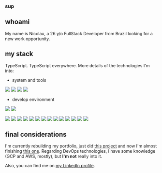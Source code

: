 ### sup

## whoami
My name is Nicolau, a 26 y/o FullStack Developer from Brazil looking for a new work opportunity.

## my stack
TypeScript. TypeScript everywhere. 
More details of the technologies I'm into:

* system and tools
 
![](https://img.shields.io/badge/OS-Manjaro-informational?style=plastic&logo=arch-linux&logoColor=white&color=2bbc8a)
![](https://img.shields.io/badge/Editor-VSCodium-informational?style=plastic&logo=visual-studio-code&logoColor=white&color=2bbc8a)
![](https://img.shields.io/badge/Tools-Docker-informational?style=plastic&logo=docker&logoColor=white&color=2bbc8a)
![](https://img.shields.io/badge/Tools-Docker_Compose-informational?style=plastic&logo=docker&logoColor=white&color=2bbc8a)

* develop environment


![](https://img.shields.io/badge/Comfortable_With-informational?style=flat-square&logo=none&logoColor=white&color=3797d5)
![](https://img.shields.io/badge/Current_Learning-informational?style=flat-square&logo=none&logoColor=white&color=73d753)

![](https://img.shields.io/badge/Language-JavaScript-informational?style=flat-square&logo=javascript&logoColor=white&color=3797d5)
![](https://img.shields.io/badge/SuperSet-TypeScript-informational?style=flat-square&logo=typescript&logoColor=white&color=3797d5)
![](https://img.shields.io/badge/Lib-React-informational?style=flat-square&logo=react&logoColor=white&color=3797d5)
![](https://img.shields.io/badge/Lib-Redux-informational?style=flat-square&logo=redux&logoColor=white&color=3797d5)
![](https://img.shields.io/badge/Lib-Redux_Toolkit-informational?style=flat-square&logo=redux&logoColor=white&color=3797d5)
![](https://img.shields.io/badge/Runtime-Node-informational?style=flat-square&logo=node.js&logoColor=white&color=3797d5)
![](https://img.shields.io/badge/FrameWork-Express-informational?style=flat-square&logo=node.js&logoColor=white&color=3797d5)
![](https://img.shields.io/badge/Lib-Routing_Controllers-informational?style=flat-square&logo=node.js&logoColor=white&color=73d753)
![](https://img.shields.io/badge/DB-MySQL-informational?style=flat-square&logo=mysql&logoColor=white&color=3797d5)
![](https://img.shields.io/badge/ORM-TypeORM-informational?style=flat-square&logo=typescript&logoColor=white&color=3797d5)
![](https://img.shields.io/badge/Protocol-Socket.io-informational?style=flat-square&logo=Socket.io&logoColor=white&color=73d753)
![](https://img.shields.io/badge/FrameWork-Nest-informational?style=flat-square&logo=nestjs&logoColor=white&color=73d753)
![](https://img.shields.io/badge/FrameWork-React_Native-informational?style=flat-square&logo=react&logoColor=white&color=73d753)
![](https://img.shields.io/badge/Tools-Expo-informational?style=flat-square&logo=expo&logoColor=white&color=73d753)

## final considerations
I'm currently rebuilding my portfolio, just did [this project](https://github.com/nickojs/lockpicking-simulator-ts) and now I'm almost finishing [this one](https://github.com/nickojs/zombie-survival-network). Regarding DevOps technologies, I have some knowledge (GCP and AWS, mostly), but **I'm not** really into it.

Also, you can find me on [my LinkedIn profile](https://www.linkedin.com/in/nickojs/). 

<!--
**nickojs/nickojs** is a ✨ _special_ ✨ repository because its `README.md` (this file) appears on your GitHub profile.
cor pra coisa q eu me garanto -> 33fff6
cor pra coisa q to aprendendo -> 73d753
Here are some ideas to get you started:

- 🔭 I’m currently working on ...
- 🌱 I’m currently learning ...
- 👯 I’m looking to collaborate on ...
- 🤔 I’m looking for help with ...
- 💬 Ask me about ...
- 📫 How to reach me: ...
- 😄 Pronouns: ...
- ⚡ Fun fact: ...
-->
